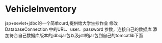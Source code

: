# VehicleInventory
jsp+sevlet+jdbc的一个简单curd,提供给大学生抄作业
修改DatabaseConnection 中的URL、user、password 参数，连接自己的数据库
添加符合自己数据库版本的jdbcjar包以及jstl的jar包到自己的tomcatlib下面
